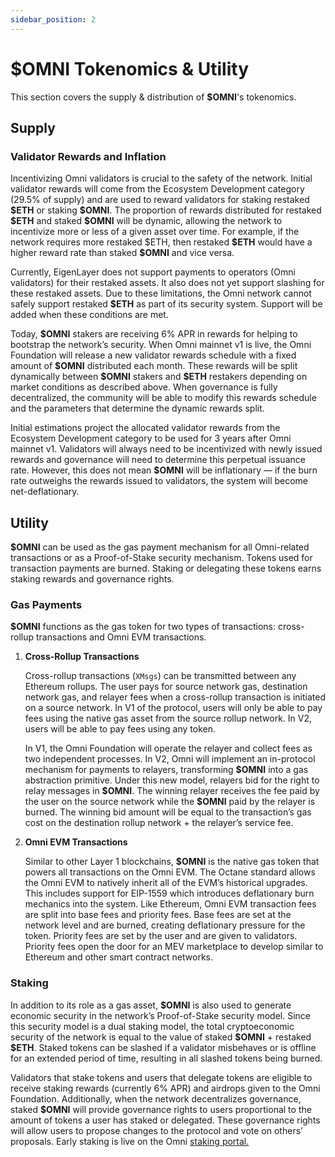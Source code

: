 ```yaml
---
sidebar_position: 2
---
```


# **\$OMNI** Tokenomics & Utility

This section covers the supply & distribution of **\$OMNI**'s tokenomics.

## Supply

### Validator Rewards and Inflation

Incentivizing Omni validators is crucial to the safety of the network. Initial validator rewards will come from the Ecosystem Development category (29.5% of supply) and are used to reward validators for staking restaked **\$ETH** or staking **\$OMNI**. The proportion of rewards distributed for restaked **\$ETH** and staked **\$OMNI** will be dynamic, allowing the network to incentivize more or less of a given asset over time. For example, if the network requires more restaked $ETH, then restaked **\$ETH** would have a higher reward rate than staked **\$OMNI** and vice versa.

Currently, EigenLayer does not support payments to operators (Omni validators) for their restaked assets. It also does not yet support slashing for these restaked assets. Due to these limitations, the Omni network cannot safely support restaked **\$ETH** as part of its security system. Support will be added when these conditions are met.

Today, **\$OMNI** stakers are receiving 6% APR in rewards for helping to bootstrap the network’s security. When Omni mainnet v1 is live, the Omni Foundation will release a new validator rewards schedule with a fixed amount of **\$OMNI** distributed each month. These rewards will be split dynamically between **\$OMNI** stakers and **\$ETH** restakers depending on market conditions as described above. When governance is fully decentralized, the community will be able to modify this rewards schedule and the parameters that determine the dynamic rewards split.

Initial estimations project the allocated validator rewards from the Ecosystem Development category to be used for 3 years after Omni mainnet v1. Validators will always need to be incentivized with newly issued rewards and governance will need to determine this perpetual  issuance rate. However, this does not mean **\$OMNI** will be inflationary — if the burn rate outweighs the rewards issued to validators, the system will become net-deflationary.

## Utility

**\$OMNI** can be used as the gas payment mechanism for all Omni-related transactions or as a Proof-of-Stake security mechanism. Tokens used for transaction payments are burned. Staking or delegating these tokens earns staking rewards and governance rights.

### Gas Payments

**\$OMNI** functions as the gas token for two types of transactions: cross-rollup transactions and Omni EVM transactions.

1. **Cross-Rollup Transactions**

    Cross-rollup transactions (`XMsgs`) can be transmitted between any Ethereum rollups. The user pays for source network gas, destination network gas, and relayer fees when a cross-rollup transaction is initiated on a source network. In V1 of the protocol, users will only be able to pay fees using the native gas asset from the source rollup network. In V2, users will be able to pay fees using any token.

    In V1, the Omni Foundation will operate the relayer and collect fees as two independent processes. In V2, Omni will implement an in-protocol mechanism for payments to relayers, transforming **\$OMNI** into a gas abstraction primitive. Under this new model, relayers bid for the right to relay messages in **\$OMNI**. The winning relayer receives the fee paid by the user on the source network while the **\$OMNI** paid by the relayer is burned. The winning bid amount will be equal to the transaction’s gas cost on the destination rollup network + the relayer’s service fee.

2. **Omni EVM Transactions**

    Similar to other Layer 1 blockchains, **\$OMNI** is the native gas token that powers all transactions on the Omni EVM. The Octane standard allows the Omni EVM to natively inherit all of the EVM’s historical upgrades. This includes support for EIP-1559 which introduces deflationary burn mechanics into the system. Like Ethereum, Omni EVM transaction fees are split into base fees and priority fees. Base fees are set at the network level and are burned, creating deflationary pressure for the token. Priority fees are set by the user and are given to validators. Priority fees open the door for an MEV marketplace to develop similar to Ethereum and other smart contract networks.

### Staking

In addition to its role as a gas asset, **\$OMNI** is also used to generate economic security in the network’s Proof-of-Stake security model. Since this security model is a dual staking model, the total cryptoeconomic security of the network is equal to the value of staked **\$OMNI** + restaked **\$ETH**. Staked tokens can be slashed if a validator misbehaves or is offline for an extended period of time, resulting in all slashed tokens being burned.

Validators that stake tokens and users that delegate tokens are eligible to receive staking rewards (currently 6% APR) and airdrops given to the Omni Foundation. Additionally, when the network decentralizes governance, staked **\$OMNI** will provide governance rights to users proportional to the amount of tokens a user has staked or delegated. These governance rights will allow users to propose changes to the protocol and vote on others’ proposals. Early staking is live on the Omni [staking portal.](https://claims.omni.network/)
